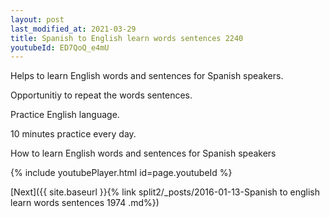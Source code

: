 ```yaml
---
layout: post
last_modified_at: 2021-03-29
title: Spanish to English learn words sentences 2240 
youtubeId: ED7QoQ_e4mU
---
```

 
 
Helps to learn English words and sentences for Spanish speakers.

Opportunitiy to repeat the words sentences. 

Practice English language. 
 
10 minutes practice every day. 
 
How to learn English words and sentences for Spanish speakers 
 
{% include youtubePlayer.html id=page.youtubeId %}
 
 
[Next]({{ site.baseurl }}{% link  split2/_posts/2016-01-13-Spanish to english learn words sentences 1974 .md%})
 
